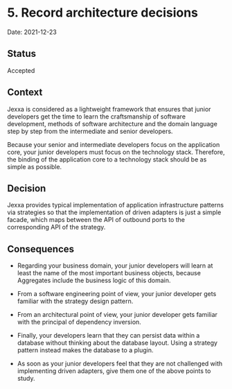 # 5. Record architecture decisions

Date: 2021-12-23

## Status

Accepted

## Context

Jexxa is considered as a lightweight framework that ensures that junior developers get the time to learn the craftsmanship of software development, methods of software architecture and the domain language step by step from the intermediate and senior developers.

Because your senior and intermediate developers focus on the application core, your junior developers must focus on the technology stack. Therefore, the binding of the application core to a technology stack should be as simple as possible.

## Decision

Jexxa provides typical implementation of application infrastructure patterns via strategies
so that the implementation of driven adapters is just a simple facade, 
which maps between the API of outbound ports to the corresponding API of the strategy.

## Consequences

* Regarding your business domain, your junior developers will learn at least the name of the most important business objects, because Aggregates include the business logic of this domain.

* From a software engineering point of view, your junior developer gets familiar with the strategy design pattern.

* From an architectural point of view, your junior developer gets familiar with the principal of dependency inversion.

* Finally, your developers learn that they can persist data within a database without thinking about the database layout. Using a strategy pattern instead makes the database to a plugin.

* As soon as your junior developers feel that they are not challenged with implementing driven adapters, give them one of the above points to study.